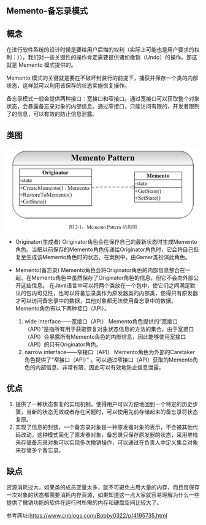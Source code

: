 ## Memento-备忘录模式

## 概念
在进行软件系统的设计时候是要给用户后悔的权利（实际上可能也是用户要求的权利：）），我们对一些关键性的操作肯定需要提供诸如撤销（Undo）的操作。那这就是 Memento 模式提供的。

Memento 模式的关键就是要在不破坏封装行的前提下，捕获并保存一个类的内部
状态，这样就可以利用该保存的状态实施恢复操作。

备忘录模式一般会提供两种接口：宽接口和窄接口。通过宽接口可以获取整个对象状态，会暴露备忘录对象的内部信息。通过窄接口，只能访问有限的，开发者限制了的信息，可以有效的防止信息泄露。

## 类图
![类图](../../../../../../../../images/memento.png)  

* Originator(生成者)
Originator角色会在保存自己的最新状态时生成Memento角色。当把以前保存的Memento角色传递给Originator角色时，它会将自己恢复至生成该Memento角色时的状态。在案例中，由Gamer类扮演此角色。

* Memento(备忘录)
Memento角色会将Originator角色的内部信息整合在一起。在Memento角色中虽然保存了Originator角色的信息，但它不会向外部公开这些信息。 在Java语言中可以将两个类放在一个包中，使它们之间满足默认的包内可见性，也可以将备忘录类作为原发器类的内部类，使得只有原发器才可以访问备忘录中的数据，其他对象都无法使用备忘录中的数据。
Memento角色有以下两种接口（API）。
	1. wide interface——宽接口（API） 
	Memento角色提供的“宽接口（API）”是指所有用于获取恢复对象状态信息的方法的集合。由于宽接口（API）会暴露所有Memento角色的内部信息，因此能够使用宽接口（API）的只有Originator角色。
	2. narrow interface——窄接口（API） 
	Memento角色为外部的Caretaker角色提供了“窄接口（API）” 。可以通过窄接口（API）获取的Memento角色的内部信息、非常有限，因此可以有效地防止信息泄露。


## 优点
1. 提供了一种状态恢复的实现机制，使得用户可以方便地回到一个特定的历史步骤，当新的状态无效或者存在问题时，可以使用先前存储起来的备忘录将状态复原。
2. 实现了信息的封装，一个备忘录对象是一种原发器对象的表示，不会被其他代码改动，这种模式简化了原发器对象，备忘录只保存原发器的状态，采用堆栈来存储备忘录对象可以实现多次撤销操作，可以通过在负责人中定义集合对象来存储多个备忘录。

## 缺点
资源消耗过大，如果类的成员变量太多，就不可避免占用大量的内存，而且每保存一次对象的状态都需要消耗内存资源，如果知道这一点大家就容易理解为什么一些提供了撤销功能的软件在运行时所需的内存和硬盘空间比较大了。

参考网址:https://www.cnblogs.com/Bobby0322/p/4195735.html